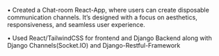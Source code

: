 • Created a Chat-room React-App, where users can create disposable communication channels. It’s designed with a
 focus on aesthetics, responsiveness, and seamless user experience.
 
 • Used React/TailwindCSS for frontend and Django Backend along with Django Channels(Socket.IO) and
 Django-Restful-Framework
